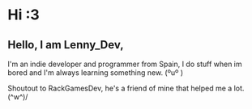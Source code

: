 # Hi :3
## Hello, I am Lenny_Dev,

I'm an indie developer and programmer from Spain, I do stuff when im bored and I'm always learning something new. \(ºuº )

Shoutout to RackGamesDev, he's a friend of mine that helped me a lot. \(^w^)/

